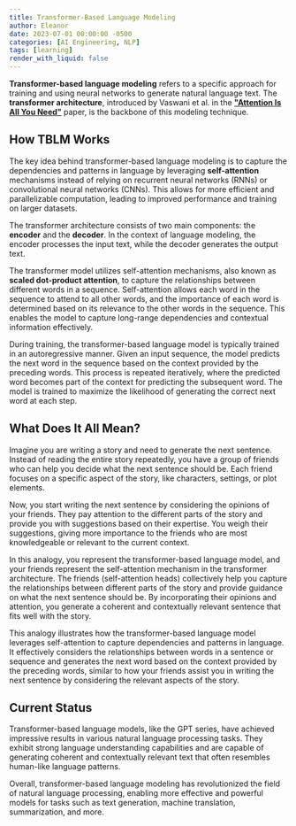 ```yaml
---
title: Transformer-Based Language Modeling
author: Eleanor
date: 2023-07-01 00:00:00 -0500
categories: [AI Engineering, NLP]
tags: [learning]
render_with_liquid: false
---
```


**Transformer-based language modeling** refers to a specific approach for training and using neural networks to generate natural language text. The **transformer architecture**, introduced by Vaswani et al. in the [**"Attention Is All You Need"**](https://proceedings.neurips.cc/paper_files/paper/2017/file/3f5ee243547dee91fbd053c1c4a845aa-Paper.pdf) paper, is the backbone of this modeling technique.

## How TBLM Works
The key idea behind transformer-based language modeling is to capture the dependencies and patterns in language by leveraging **self-attention** mechanisms instead of relying on recurrent neural networks (RNNs) or convolutional neural networks (CNNs). This allows for more efficient and parallelizable computation, leading to improved performance and training on larger datasets.

The transformer architecture consists of two main components: the **encoder** and the **decoder**. In the context of language modeling, the encoder processes the input text, while the decoder generates the output text.

The transformer model utilizes self-attention mechanisms, also known as **scaled dot-product attention**, to capture the relationships between different words in a sequence. Self-attention allows each word in the sequence to attend to all other words, and the importance of each word is determined based on its relevance to the other words in the sequence. This enables the model to capture long-range dependencies and contextual information effectively.

During training, the transformer-based language model is typically trained in an autoregressive manner. Given an input sequence, the model predicts the next word in the sequence based on the context provided by the preceding words. This process is repeated iteratively, where the predicted word becomes part of the context for predicting the subsequent word. The model is trained to maximize the likelihood of generating the correct next word at each step.


## What Does It All Mean?
Imagine you are writing a story and need to generate the next sentence. Instead of reading the entire story repeatedly, you have a group of friends who can help you decide what the next sentence should be. Each friend focuses on a specific aspect of the story, like characters, settings, or plot elements.

Now, you start writing the next sentence by considering the opinions of your friends. They pay attention to the different parts of the story and provide you with suggestions based on their expertise. You weigh their suggestions, giving more importance to the friends who are most knowledgeable or relevant to the current context.

In this analogy, you represent the transformer-based language model, and your friends represent the self-attention mechanism in the transformer architecture. The friends (self-attention heads) collectively help you capture the relationships between different parts of the story and provide guidance on what the next sentence should be. By incorporating their opinions and attention, you generate a coherent and contextually relevant sentence that fits well with the story.

This analogy illustrates how the transformer-based language model leverages self-attention to capture dependencies and patterns in language. It effectively considers the relationships between words in a sentence or sequence and generates the next word based on the context provided by the preceding words, similar to how your friends assist you in writing the next sentence by considering the relevant aspects of the story.


## Current Status
Transformer-based language models, like the GPT series, have achieved impressive results in various natural language processing tasks. They exhibit strong language understanding capabilities and are capable of generating coherent and contextually relevant text that often resembles human-like language patterns.

Overall, transformer-based language modeling has revolutionized the field of natural language processing, enabling more effective and powerful models for tasks such as text generation, machine translation, summarization, and more.